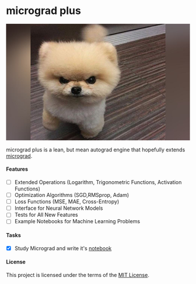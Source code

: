 # micrograd plus
![](/puppy/puppy.jpg)

micrograd plus is a lean, but mean autograd engine that hopefully extends [micrograd](https://github.com/karpathy/micrograd).

#### Features
* [ ] Extended Operations (Logarithm, Trigonometric Functions, Activation Functions)
* [ ] Optimization Algorithms (SGD,RMSprop, Adam)
* [ ] Loss Functions (MSE, MAE, Cross-Entropy)
* [ ] Interface for Neural Network Models
* [ ] Tests for All New Features
* [ ] Example Notebooks for Machine Learning Problems

#### Tasks
* [x] Study Micrograd and write it's [notebook](micrograd/micrograd.ipynb)

#### License
This project is licensed under the terms of the [MIT License](/LICENSE).